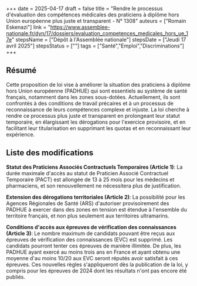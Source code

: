 +++
date = 2025-04-17
draft = false
title = "Rendre le processus d'évaluation des compétences médicales des praticiens à diplôme hors Union européenne plus juste et transparent - N° 1308"
auteurs = ["Romain Eskenazi"]
link = "https://www.assemblee-nationale.fr/dyn/17/dossiers/evaluation_competences_medicales_hors_ue_17e"
stepsName = ["Dépôt à l'Assemblée nationale"]
stepsDate = ["Jeudi 17 avril 2025"]
stepsStatus = [""]
tags = ["Santé","Emploi","Discriminations"]
+++

## Résumé

Cette proposition de loi vise à améliorer la situation des praticiens à diplôme hors Union européenne (PADHUE) qui sont essentiels au système de santé français, notamment dans les zones sous-dotées. Actuellement, ils sont confrontés à des conditions de travail précaires et à un processus de reconnaissance de leurs compétences complexe et injuste. La loi cherche à rendre ce processus plus juste et transparent en prolongeant leur statut temporaire, en élargissant les dérogations pour l'exercice provisoire, et en facilitant leur titularisation en supprimant les quotas et en reconnaissant leur expérience.

## Liste des modifications

**Statut des Praticiens Associés Contractuels Temporaires (Article 1)**: La durée maximale d'accès au statut de Praticien Associé Contractuel Temporaire (PACT) est allongée de 13 à 25 mois pour les médecins et pharmaciens, et son renouvellement ne nécessitera plus de justification.

**Extension des dérogations territoriales (Article 2)**: La possibilité pour les Agences Régionales de Santé (ARS) d'autoriser provisoirement des PADHUE à exercer dans des zones en tension est étendue à l'ensemble du territoire français, et non plus seulement aux territoires ultramarins.

**Conditions d'accès aux épreuves de vérification des connaissances (Article 3)**: Le nombre maximum de candidats pouvant être reçus aux épreuves de vérification des connaissances (EVC) est supprimé. Les candidats pourront tenter ces épreuves de manière illimitée. De plus, les PADHUE ayant exercé au moins trois ans en France et ayant obtenu une moyenne d'au moins 10/20 aux EVC seront réputés avoir satisfait à ces épreuves. Ces nouvelles règles s'appliqueront dès la publication de la loi, y compris pour les épreuves de 2024 dont les résultats n'ont pas encore été publiés.
